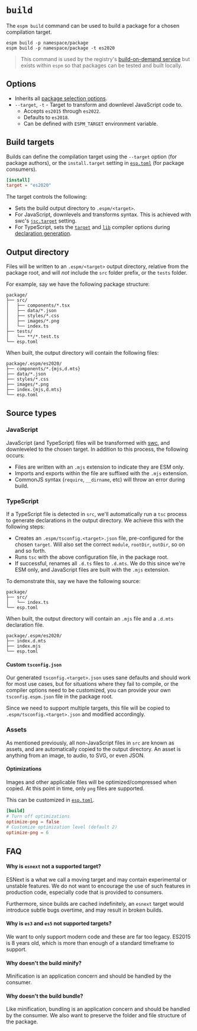 # `build`

The `espm build` command can be used to build a package for a chosen compilation target.

```shell
espm build -p namespace/package
espm build -p namespace/package -t es2020
```

> This command is used by the registry's [build-on-demand service](../registry.md#build-on-demand)
> but exists within `espm` so that packages can be tested and built locally.

## Options

- Inherits all [package selection options](../workspace.md#selecting-packages).
- `--target`, `-t` - Target to transform and downlevel JavaScript code to.
  - Accepts `es2015` through `es2022`.
  - Defaults to `es2018`.
  - Can be defined with `ESPM_TARGET` environment variable.

## Build targets

Builds can define the compilation target using the `--target` option (for package authors), or the
`install.target` setting in [`esp.toml`](../esp-toml.md#install) (for package consumers).

```toml
[install]
target = "es2020"
```

The target controls the following:

- Sets the build output directory to `.espm/<target>`.
- For JavaScript, downlevels and transforms syntax. This is achieved with swc's
  [`jsc.target`](https://swc.rs/docs/configuration/compilation#jsctarget) setting.
- For TypeScript, sets the [`target`](https://www.typescriptlang.org/tsconfig#target) and
  [`lib`](https://www.typescriptlang.org/tsconfig#lib) compiler options during
  [declaration generation](#typescript).

## Output directory

Files will be written to an `.espm/<target>` output directory, relative from the package root, and
will _not_ include the `src` folder prefix, or the `tests` folder.

For example, say we have the following package structure:

```
package/
├── src/
│   ├── components/*.tsx
│   ├── data/*.json
│   ├── styles/*.css
│   ├── images/*.png
│   └── index.ts
├── tests/
│   └── **/*.test.ts
└── esp.toml
```

When built, the output directory will contain the following files:

```
package/.espm/es2020/
├── components/*.{mjs,d.mts}
├── data/*.json
├── styles/*.css
├── images/*.png
├── index.{mjs,d.mts}
└── esp.toml
```

## Source types

### JavaScript

JavaScript (and TypeScript) files will be transformed with [swc](https://swc.rs/), and downleveled
to the chosen target. In addition to this process, the following occurs:

- Files are written with an `.mjs` extension to indicate they are ESM only.
- Imports and exports within the file are suffixed with the `.mjs` extension.
- CommonJS syntax (`require`, `__dirname`, etc) will throw an error during build.

### TypeScript

If a TypeScript file is detected in `src`, we'll automatically run a `tsc` process to generate
declarations in the output directory. We achieve this with the following steps:

- Creates an `.espm/tsconfig.<target>.json` file, pre-configured for the chosen `target`. Will also
  set the correct `module`, `rootDir`, `outDir`, so on and so forth.
- Runs `tsc` with the above configuration file, in the package root.
- If successful, renames all `.d.ts` files to `.d.mts`. We do this since we're ESM only, and
  JavaScript files are built with the `.mjs` extension.

To demonstrate this, say we have the following source:

```
package/
├── src/
│   └── index.ts
└── esp.toml
```

When built, the output directory will contain an `.mjs` file and a `.d.mts` declaration file.

```
package/.espm/es2020/
├── index.d.mts
├── index.mjs
└── esp.toml
```

#### Custom `tsconfig.json`

Our generated `tsconfig.<target>.json` uses sane defaults and should work for most use cases, but
for situations where they fail to compile, or the compiler options need to be customized, you can
provide your own `tsconfig.espm.json` file in the package root.

Since we need to support multiple targets, this file will be copied to
`.espm/tsconfig.<target>.json` and modified accordingly.

### Assets

As mentioned previously, all non-JavaScript files in `src` are known as assets, and are
automatically copied to the output directory. An asset is anything from an image, to audio, to SVG,
or even JSON.

#### Optimizations

Images and other applicable files will be optimized/compressed when copied. At this point in time,
only `png` files are supported.

This can be customized in [`esp.toml`](../esp-toml.md#build).

```toml
[build]
# Turn off optimizations
optimize-png = false
# Customize optimization level (default 2)
optimize-png = 6
```

## FAQ

#### Why is `esnext` not a supported target?

ESNext is a what we call a moving target and may contain experimental or unstable features. We do
not want to encourage the use of such features in production code, especially code that is provided
to consumers.

Furthermore, since builds are cached indefinitely, an `esnext` target would introduce subtle bugs
overtime, and may result in broken builds.

#### Why is `es3` and `es5` not supported targets?

We want to only support modern code and these are far too legacy. ES2015 is 8 years old, which is
more than enough of a standard timeframe to support.

#### Why doesn't the build minify?

Minification is an application concern and should be handled by the consumer.

#### Why doesn't the build bundle?

Like minification, bundling is an application concern and should be handled by the consumer. We also
want to preserve the folder and file structure of the package.
